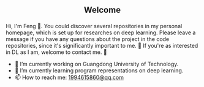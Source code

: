 ## <p align="center"> Welcome </p>

Hi, I'm Feng 🍁. You could discover several repositories in my personal homepage, which is set up for researches on deep learning. Please leave a message if you have any questions about the project in the code repositories, since it's significantly important to me. 💖
If you're as interested in DL as I am, welcome to contact me. 👋

<!--
**Researcher-Feng/Researcher-Feng** is a ✨ _special_ ✨ repository because its `README.md` (this file) appears on your GitHub profile.
Here are some ideas to get you started:
-->

- 🔭 I’m currently working on Guangdong University of Technology.
- 🌱 I’m currently learning program representations on deep learning.
- 📫 How to reach me: 1994615860@qq.com



